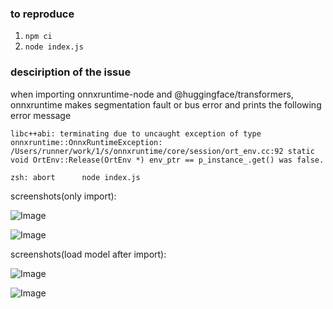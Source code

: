 ### to reproduce

1. `npm ci`
2. `node index.js`


### desciription of the issue

when importing onnxruntime-node and @huggingface/transformers, onnxruntime makes segmentation fault or bus error and prints the following error message
```
libc++abi: terminating due to uncaught exception of type onnxruntime::OnnxRuntimeException: /Users/runner/work/1/s/onnxruntime/core/session/ort_env.cc:92 static void OrtEnv::Release(OrtEnv *) env_ptr == p_instance_.get() was false. 

zsh: abort      node index.js
```

 screenshots(only import):

![Image](https://github.com/user-attachments/assets/fa2d9058-32d6-4488-985e-6dae6015ddc0)

![Image](https://github.com/user-attachments/assets/e83fe688-3c5c-4f91-ad02-bf4e459ece72)

 screenshots(load model after import):

![Image](https://github.com/user-attachments/assets/51bfaa17-2cb1-4ca5-8d93-4cf28cd9a1b5)

![Image](https://github.com/user-attachments/assets/725428e4-b8e9-4a52-a57d-3c834d493fa5)
